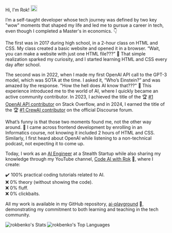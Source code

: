 Hi, I'm Rok! <img src = "./wave.gif" width="20" />

I’m a self-taught developer whose tech journey was defined by two key "wow" moments that shaped my life and led me to pursue a career in tech, even though I completed a Master's in economics. 👇

The first was in 2017 during high school, in a 2-hour class on HTML and CSS. My class created a basic website and opened it in a browser. “Wait, you can make a website with just one HTML file???” 🤯 That simple realization sparked my curiosity, and I started learning HTML and CSS every day after school.

The second was in 2022, when I made my first OpenAI API call to the GPT-3 model, which was SOTA at the time. I asked it, “Who’s Einstein?” and was amazed by the response. "How the hell does AI know that???" 🤯 This experience introduced me to the world of AI, where I quickly became an active community contributor. In 2023, I achieved the title of the 🏆 <a href="https://stackoverflow.com/tags/openai-api/topusers" target="_blank">#1 OpenAI API contributor</a> on Stack Overflow, and in 2024, I earned the title of the 🏆 <a href="https://community.crewai.com/leaderboard" target="_blank">#1 CrewAI contributor</a> on the official Discourse forum.

What’s funny is that those two moments found me, not the other way around. 🤔 I came across frontend development by enrolling in an Informatics course, not knowing it included 2 hours of HTML and CSS. Similarly, I first heard about OpenAI while listening to a non-technical podcast, not expecting it to come up.

Today, I work as an <a href="https://www.linkedin.com/in/rokbenko">AI Engineer</a> at a Stealth Startup while also sharing my knowledge through my YouTube channel, <a href="https://www.youtube.com/@rokbenko?sub_confirmation=1" target="_blank">Code AI with Rok</a> 🚀, where I create:

✔️ 100% practical coding tutorials related to AI.<br>
❌ 0% theory (without showing the code).<br>
❌ 0% fluff.<br>
❌ 0% clickbaits.<br>

All my work is available in my GitHub repository, <a href="https://github.com/rokbenko/ai-playground">ai-playground</a> 🚀, demonstrating my commitment to both learning and teaching in the tech community.

<div>
  <img alt="rokbenko's Stats" src="https://github-readme-stats.vercel.app/api?username=rokbenko&theme=dark&show_icons=true&hide_border=true&count_private=true" />
  <img alt="rokbenko's Top Languages" src="https://rokbenko-stats.vercel.app/api/top-langs/?username=rokbenko&theme=dark&show_icons=true&hide_border=true&layout=compact" />
</div>
